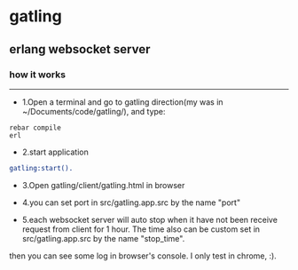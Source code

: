 # gatling
## erlang websocket server
### how it works
-------
* 1.Open a terminal and go to gatling direction(my was in ~/Documents/code/gatling/), and type:
```shell
rebar compile
erl
```
* 2.start application
```erlang
gatling:start().
```
* 3.Open gatling/client/gatling.html in browser

* 4.you can set port in src/gatling.app.src by the name "port"

* 5.each websocket server will auto stop when it have not been receive request from client for 1 hour. The time also can be custom set in src/gatling.app.src by the name "stop_time".

then you can see some log in browser's console. I only test in chrome, :).